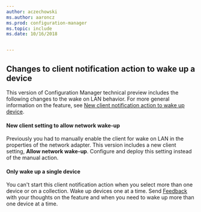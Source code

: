 ```yaml
---
author: aczechowski
ms.author: aaroncz
ms.prod: configuration-manager
ms.topic: include
ms.date: 10/16/2018


---
```


## <a name="bkmk_wakeup"></a> Changes to client notification action to wake up a device
<!--1317364-->

This version of Configuration Manager technical preview includes the following changes to the wake on LAN behavior. For more general information on the feature, see [New client notification action to wake up device](../../capabilities-in-technical-preview-1810.md#bkmk_wakeup).

#### New client setting to allow network wake-up
Previously you had to manually enable the client for wake on LAN in the properties of the network adapter. This version includes a new client setting, **Allow network wake-up**. Configure and deploy this setting instead of the manual action. 

#### Only wake up a single device
You can't start this client notification action when you select more than one device or on a collection. Wake up devices one at a time. Send [Feedback](../../../understand/find-help.md#product-feedback) with your thoughts on the feature and when you need to wake up more than one device at a time.


